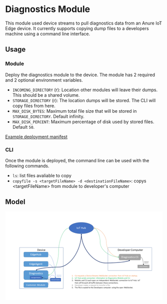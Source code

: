 # Diagnostics Module
This module used device streams to pull diagnostics data from an Anure IoT Edge device. It currently supports copying dump files to a developers machine using a command line interface.

## Usage
### Module
Deploy the diagnostics module to the device. The module has 2 required and 2 optional environment variables.
* ```INCOMING_DIRECTORY``` (r): Location other modules will leave their dumps. This should be a shared volume.
* ```STORAGE_DIRECTORY``` (r): The location dumps will be stored. The CLI will copy files from here.
* ```MAX_DISK_BYTES```: Maximum total file size that will be stored in ```STORAGE_DIRECTORY```. Default infinity.
* ```MAX_DISK_PERCENT```: Maximum percentage of disk used by stored files. Default ```50```.

[Example deployment manifest](docs\example_deployment.amd64.json)

### CLI
Once the module is deployed, the command line can be used with the following commands.
* ```ls```: list files avaliable to copy
* ```copyfile -s <targetFileName> -d <destinationFileName>```: copys \<targetFileName\> from module to developer's computer

## Model
![model](docs/DiagnosticsModule.png "Diagnostics Module"  )